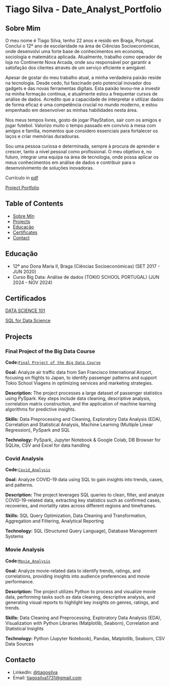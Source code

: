 # Tiago Silva - Date_Analyst_Portfolio
## Sobre Mim 
O meu nome é Tiago Silva, tenho 22 anos e resido em Braga, Portugal. Concluí o 12º ano de escolaridade na área de Ciências Socioeconómicas, onde desenvolvi uma forte base de conhecimentos em economia, sociologia e matemática aplicada. Atualmente, trabalho como operador de loja no Continente Nova Arcada, onde sou responsável por garantir a satisfação dos clientes através de um serviço eficiente e amigável.

Apesar de gostar do meu trabalho atual, a minha verdadeira paixão reside na tecnologia. Desde cedo, fui fascinado pelo potencial inovador dos gadgets e das novas ferramentas digitais. Esta paixão levou-me a investir na minha formação contínua, e atualmente estou a frequentar cursos de análise de dados. Acredito que a capacidade de interpretar e utilizar dados de forma eficaz é uma competência crucial no mundo moderno, e estou empenhado em desenvolver as minhas habilidades nesta área.

Nos meus tempos livres, gosto de jogar PlayStation, sair com os amigos e jogar futebol. Valorizo muito o tempo passado em convívio à mesa com amigos e família, momentos que considero essenciais para fortalecer os laços e criar memórias duradouras.

Sou uma pessoa curiosa e determinada, sempre à procura de aprender e crescer, tanto a nível pessoal como profissional. O meu objetivo é, no futuro, integrar uma equipa na área de tecnologia, onde possa aplicar os meus conhecimentos em análise de dados e contribuir para o desenvolvimento de soluções inovadoras.

Currículo in [pdf](https://github.com/TGSilva10/Date_Analyst_Portfolio/blob/main/CV_Tiago.pdf)

[Project Portfolio](https://www.datascienceportfol.io/tiagosilva173)

## Table of Contents
- [Sobre Min](https://github.com/TGSilva10/Date_Analyst_Portfolio/edit/main/README.md#Sobre-Min)
- [Projects](https://github.com/TGSilva10/Date_Analyst_Portfolio/edit/main/README.md#Projects)
- [Educação](https://github.com/TGSilva10/Date_Analyst_Portfolio/edit/main/README.md#Educação)  
- [Certificates](https://github.com/TGSilva10/Date_Analyst_Portfolio/edit/main/README.md#Certificados)
- [Contact](https://github.com/TGSilva10/Date_Analyst_Portfolio/edit/main/README.md#Contacto)

## Educação
- 12º ano Dona Maria II, Braga (Ciências Socioeconómicas) (SET 2017 - JUN 2020)
- Curso Big Data: Análise de dados (TOKIO SCHOOL PORTUGAL) (JUN 2024 - NOV 2024)

## Certificados
[DATA SCIENCE 101](https://courses.yl-ptech.skillsnetwork.site/certificates/61c5d5118e4942f384286314f3c92f3b)

[SQL for Data Science](https://www.coursera.org/account/accomplishments/verify/X5YYEXKWZ6B9)

## Projects
### Final Project of the Big Data Course
**Code:**[`Final Project of the Big Data Course`](https://github.com/TGSilva10/Big_Data_PF)

**Goal:** Analyze air traffic data from San Francisco International Airport, focusing on flights to Japan, to identify passenger patterns and support Tokio School Viagens in optimizing services and marketing strategies.

**Description:** The project processes a large dataset of passenger statistics using PySpark. Key steps include data cleaning, descriptive analysis, correlation matrix construction, and the application of machine learning algorithms for predictive insights.

**Skills:** Data Preprocessing and Cleaning, Exploratory Data Analysis (EDA), Correlation and Statistical Analysis, Machine Learning (Multiple Linear Regression), PySpark and SQL

**Technology:** PySpark, Jupyter Notebook & Google Colab, DB Browser for SQLite, CSV and Excel for data handling

### Covid Analysis
**Code:**[`Covid_Analysis`](https://github.com/TGSilva10/Covid_Analysis/tree/main)

**Goal:** Analyze COVID-19 data using SQL to gain insights into trends, cases, and patterns.

**Description:** The project leverages SQL queries to clean, filter, and analyze COVID-19-related data, extracting key statistics such as confirmed cases, recoveries, and mortality rates across different regions and timeframes.

**Skills:** SQL Query Optimization, Data Cleaning and Transformation, Aggregation and Filtering, Analytical Reporting

**Technology:** SQL (Structured Query Language), Database Management Systems 

### Movie Analysis
**Code:**[`Movie_Analysis`](https://github.com/TGSilva10/Movie_Analysis)

**Goal:** Analyze movie-related data to identify trends, ratings, and correlations, providing insights into audience preferences and movie performance.

**Description:** The project utilizes Python to process and visualize movie data, performing tasks such as data cleaning, descriptive analysis, and generating visual reports to highlight key insights on genres, ratings, and trends.

**Skills:** Data Cleaning and Preprocessing, Exploratory Data Analysis (EDA), Visualization with Python Libraries (Matplotlib, Seaborn), Correlation and Statistical Insights

**Technology:** Python (Jupyter Notebook), Pandas, Matplotlib, Seaborn, CSV Data Sources

## Contacto
- LinkedIn: [@tiagosilva](https://www.linkedin.com/in/tiago-silva-b755b8284/)
- Email: tiagosilva1731@gmail.com
